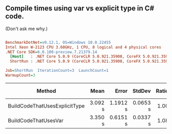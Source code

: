 ## Compile times using var vs explicit type in C# code.

(Don't ask me why.)

``` ini

BenchmarkDotNet=v0.12.1, OS=Windows 10.0.22455
Intel Xeon W-2123 CPU 3.60GHz, 1 CPU, 8 logical and 4 physical cores
.NET Core SDK=6.0.100-preview.7.21379.14
  [Host]   : .NET Core 5.0.9 (CoreCLR 5.0.921.35908, CoreFX 5.0.921.35908), X64 RyuJIT
  ShortRun : .NET Core 5.0.9 (CoreCLR 5.0.921.35908, CoreFX 5.0.921.35908), X64 RyuJIT

Job=ShortRun  IterationCount=3  LaunchCount=1  
WarmupCount=3  

```
|                        Method |    Mean |    Error |   StdDev | Ratio | Gen 0 | Gen 1 | Gen 2 | Allocated |
|------------------------------ |--------:|---------:|---------:|------:|------:|------:|------:|----------:|
| BuildCodeThatUsesExplicitType | 3.092 s | 1.1912 s | 0.0653 s |  1.00 |     - |     - |     - |  77.39 KB |
|          BuildCodeThatUsesVar | 3.350 s | 0.6151 s | 0.0337 s |  1.08 |     - |     - |     - |   77.3 KB |

